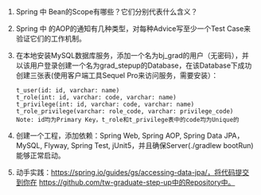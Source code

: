 
1. Spring 中 Bean的Scope有哪些？它们分别代表什么含义？


1. Spring 中 的AOP的通知有几种类型，对每种Advice写至少一个Test Case来验证它们的工作机制。
1. 在本地安装MySQL数据库服务，添加一个名为bj_grad的用户（无密码），并以该用户登录创建一个名为grad_stepup的Database，在该Database下成功创建三张表(使用客户端工具Sequel Pro来访问服务，需要安装）：
    ```
    t_user(id: id, varchar: name)
    t_role(int: id, varchar: code, varchar: name)
    t_privilege(int: id, varchar: code, varchar: name)
    t_role_privilege(varchar: role_code, varchar: privilege_code)
    Note: id均为Primary Key，t_role和t_privilege表中的code均为Unique的
    ```
1. 创建一个工程，添加依赖：Spring Web, Spring AOP, Spring Data JPA，MySQL, Flyway, Spring Test, jUnit5，并且确保Server(./gradlew bootRun)能够正常启动。

1. 动手实践：https://spring.io/guides/gs/accessing-data-jpa/，将代码提交到你在 https://github.com/tw-graduate-step-up中的Repository中。

